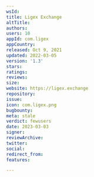 ```yaml
---
wsId: 
title: Ligex Exchange
altTitle: 
authors: 
users: 10
appId: com.ligex
appCountry: 
released: Oct 9, 2021
updated: 2022-03-05
version: '1.3'
stars: 
ratings: 
reviews: 
size: 
website: https://ligex.exchange
repository: 
issue: 
icon: com.ligex.png
bugbounty: 
meta: stale
verdict: fewusers
date: 2023-03-03
signer: 
reviewArchive: 
twitter: 
social: 
redirect_from: 
features: 

---
```



